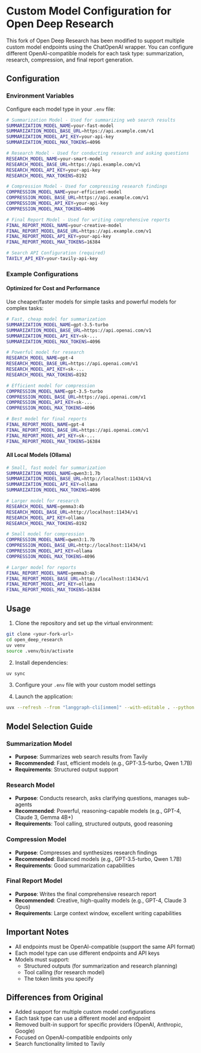 # Custom Model Configuration for Open Deep Research

This fork of Open Deep Research has been modified to support multiple custom model endpoints using the ChatOpenAI wrapper. You can configure different OpenAI-compatible models for each task type: summarization, research, compression, and final report generation.

## Configuration

### Environment Variables

Configure each model type in your `.env` file:

```bash
# Summarization Model - Used for summarizing web search results
SUMMARIZATION_MODEL_NAME=your-fast-model
SUMMARIZATION_MODEL_BASE_URL=https://api.example.com/v1
SUMMARIZATION_MODEL_API_KEY=your-api-key
SUMMARIZATION_MODEL_MAX_TOKENS=4096

# Research Model - Used for conducting research and asking questions
RESEARCH_MODEL_NAME=your-smart-model
RESEARCH_MODEL_BASE_URL=https://api.example.com/v1
RESEARCH_MODEL_API_KEY=your-api-key
RESEARCH_MODEL_MAX_TOKENS=8192

# Compression Model - Used for compressing research findings
COMPRESSION_MODEL_NAME=your-efficient-model
COMPRESSION_MODEL_BASE_URL=https://api.example.com/v1
COMPRESSION_MODEL_API_KEY=your-api-key
COMPRESSION_MODEL_MAX_TOKENS=4096

# Final Report Model - Used for writing comprehensive reports
FINAL_REPORT_MODEL_NAME=your-creative-model
FINAL_REPORT_MODEL_BASE_URL=https://api.example.com/v1
FINAL_REPORT_MODEL_API_KEY=your-api-key
FINAL_REPORT_MODEL_MAX_TOKENS=16384

# Search API Configuration (required)
TAVILY_API_KEY=your-tavily-api-key
```

### Example Configurations

#### Optimized for Cost and Performance
Use cheaper/faster models for simple tasks and powerful models for complex tasks:

```bash
# Fast, cheap model for summarization
SUMMARIZATION_MODEL_NAME=gpt-3.5-turbo
SUMMARIZATION_MODEL_BASE_URL=https://api.openai.com/v1
SUMMARIZATION_MODEL_API_KEY=sk-...
SUMMARIZATION_MODEL_MAX_TOKENS=4096

# Powerful model for research
RESEARCH_MODEL_NAME=gpt-4
RESEARCH_MODEL_BASE_URL=https://api.openai.com/v1
RESEARCH_MODEL_API_KEY=sk-...
RESEARCH_MODEL_MAX_TOKENS=8192

# Efficient model for compression
COMPRESSION_MODEL_NAME=gpt-3.5-turbo
COMPRESSION_MODEL_BASE_URL=https://api.openai.com/v1
COMPRESSION_MODEL_API_KEY=sk-...
COMPRESSION_MODEL_MAX_TOKENS=4096

# Best model for final reports
FINAL_REPORT_MODEL_NAME=gpt-4
FINAL_REPORT_MODEL_BASE_URL=https://api.openai.com/v1
FINAL_REPORT_MODEL_API_KEY=sk-...
FINAL_REPORT_MODEL_MAX_TOKENS=16384
```

#### All Local Models (Ollama)
```bash
# Small, fast model for summarization
SUMMARIZATION_MODEL_NAME=qwen3:1.7b
SUMMARIZATION_MODEL_BASE_URL=http://localhost:11434/v1
SUMMARIZATION_MODEL_API_KEY=ollama
SUMMARIZATION_MODEL_MAX_TOKENS=4096

# Larger model for research
RESEARCH_MODEL_NAME=gemma3:4b
RESEARCH_MODEL_BASE_URL=http://localhost:11434/v1
RESEARCH_MODEL_API_KEY=ollama
RESEARCH_MODEL_MAX_TOKENS=8192

# Small model for compression
COMPRESSION_MODEL_NAME=qwen3:1.7b
COMPRESSION_MODEL_BASE_URL=http://localhost:11434/v1
COMPRESSION_MODEL_API_KEY=ollama
COMPRESSION_MODEL_MAX_TOKENS=4096

# Larger model for reports
FINAL_REPORT_MODEL_NAME=gemma3:4b
FINAL_REPORT_MODEL_BASE_URL=http://localhost:11434/v1
FINAL_REPORT_MODEL_API_KEY=ollama
FINAL_REPORT_MODEL_MAX_TOKENS=16384
```

## Usage

1. Clone the repository and set up the virtual environment:
```bash
git clone <your-fork-url>
cd open_deep_research
uv venv
source .venv/bin/activate
```

2. Install dependencies:
```bash
uv sync
```

3. Configure your `.env` file with your custom model settings

4. Launch the application:
```bash
uvx --refresh --from "langgraph-cli[inmem]" --with-editable . --python 3.11 langgraph dev --allow-blocking
```

## Model Selection Guide

### Summarization Model
- **Purpose**: Summarizes web search results from Tavily
- **Recommended**: Fast, efficient models (e.g., GPT-3.5-turbo, Qwen 1.7B)
- **Requirements**: Structured output support

### Research Model
- **Purpose**: Conducts research, asks clarifying questions, manages sub-agents
- **Recommended**: Powerful, reasoning-capable models (e.g., GPT-4, Claude 3, Gemma 4B+)
- **Requirements**: Tool calling, structured outputs, good reasoning

### Compression Model
- **Purpose**: Compresses and synthesizes research findings
- **Recommended**: Balanced models (e.g., GPT-3.5-turbo, Qwen 1.7B)
- **Requirements**: Good summarization capabilities

### Final Report Model
- **Purpose**: Writes the final comprehensive research report
- **Recommended**: Creative, high-quality models (e.g., GPT-4, Claude 3 Opus)
- **Requirements**: Large context window, excellent writing capabilities

## Important Notes

- All endpoints must be OpenAI-compatible (support the same API format)
- Each model type can use different endpoints and API keys
- Models must support:
  - Structured outputs (for summarization and research planning)
  - Tool calling (for research model)
  - The token limits you specify

## Differences from Original

- Added support for multiple custom model configurations
- Each task type can use a different model and endpoint
- Removed built-in support for specific providers (OpenAI, Anthropic, Google)
- Focused on OpenAI-compatible endpoints only
- Search functionality limited to Tavily